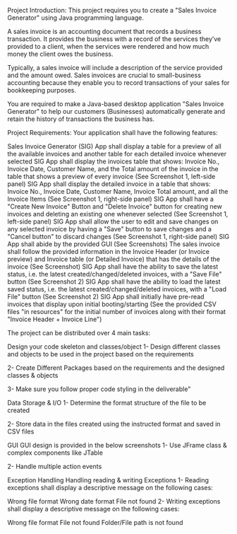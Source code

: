 Project Introduction:
This project requires you to create a "Sales Invoice Generator" using Java programming language.

A sales invoice is an accounting document that records a business transaction. It provides the business with a record of the services they’ve provided to a client, when the services were rendered and how much money the client owes the business.

Typically, a sales invoice will include a description of the service provided and the amount owed. Sales invoices are crucial to small-business accounting because they enable you to record transactions of your sales for bookkeeping purposes.

You are required to make a Java-based desktop application "Sales Invoice Generator" to help our customers (Businesses) automatically generate and retain the history of transactions the business has.

Project Requirements:
Your application shall have the following features:

Sales Invoice Generator (SIG) App shall display a table for a preview of all the available invoices and another table for each detailed invoice whenever selected
SIG App shall display the invoices table that shows: Invoice No., Invoice Date, Customer Name, and the Total amount of the invoice in the table that shows a preview of every invoice (See Screenshot 1, left-side panel)
SIG App shall display the detailed invoice in a table that shows: Invoice No., Invoice Date, Customer Name, Invoice Total amount, and all the Invoice Items (See Screenshot 1, right-side panel)
SIG App shall have a "Create New Invoice" Button and "Delete Invoice" button for creating new invoices and deleting an existing one whenever selected (See Screenshot 1, left-side panel)
SIG App shall allow the user to edit and save changes on any selected invoice by having a "Save" button to save changes and a "Cancel button" to discard changes (See Screenshot 1, right-side panel)
SIG App shall abide by the provided GUI (See Screenshots)
The sales invoice shall follow the provided information in the Invoice Header (or Invoice preview) and Invoice table (or Detailed Invoice) that has the details of the invoice (See Screenshot)
SIG App shall have the ability to save the latest status, i.e. the latest created/changed/deleted invoices, with a "Save File" button (See Screenshot 2)
SIG App shall have the ability to load the latest saved status, i.e. the latest created/changed/deleted invoices, with a "Load File" button (See Screenshot 2)
SIG App shall initially have pre-read invoices that display upon initial booting/starting (See the provided CSV files "in resources" for the initial number of invoices along with their format "Invoice Header + Invoice Line")


The project can be distributed over 4 main tasks:


Design your code skeleton and classes/object
1- Design different classes and objects to be used in the project based on the requirements

2- Create Different Packages based on the requirements and the designed classes & objects

3- Make sure you follow proper code styling in the deliverable"



Data Storage & I/O
1- Determine the format structure of the file to be created

2- Store data in the files created using the instructed format and saved in CSV files



GUI
GUI design is provided in the below screenshots
1- Use JFrame class & complex components like JTable

2- Handle multiple action events



Exception Handling
Handling reading & writing Exceptions
1- Reading exceptions shall display a descriptive message on the following cases:

Wrong file format
Wrong date format
File not found
2- Writing exceptions shall display a descriptive message on the following cases:

Wrong file format
File not found
Folder/File path is not found






